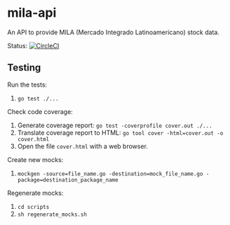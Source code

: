 # mila-api

An API to provide MILA (Mercado Integrado Latinoamericano) stock data.

Status: [![CircleCI](https://circleci.com/gh/julianespinel/mila-api.svg?style=svg&circle-token=65f92f8bd064930b35681d97f699bf2707f10d3e)](https://circleci.com/gh/julianespinel/mila-api)

## Testing

Run the tests:
1. `go test ./...`

Check code coverage:
1. Generate coverage report: `go test -coverprofile cover.out ./...`
1. Translate coverage report to HTML: `go tool cover -html=cover.out -o cover.html`
1. Open the file `cover.html` with a web browser.

Create new mocks:
1. `mockgen -source=file_name.go -destination=mock_file_name.go -package=destination_package_name`

Regenerate mocks:
1. `cd scripts`
1. `sh regenerate_mocks.sh`
